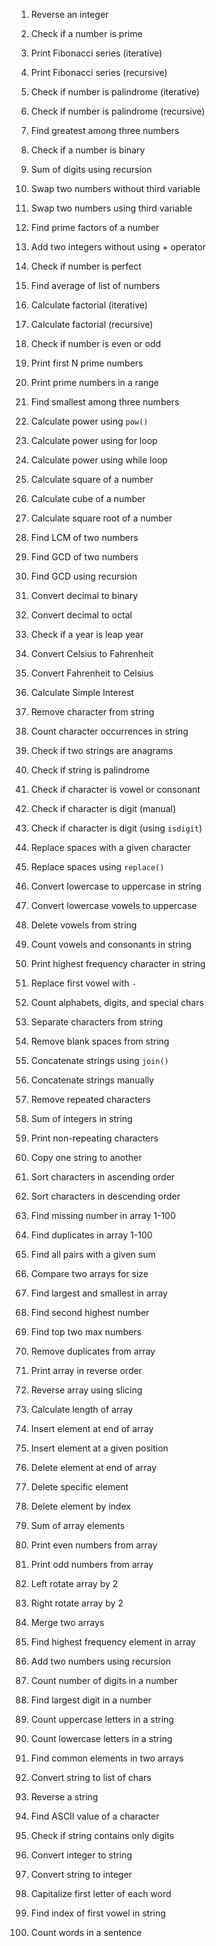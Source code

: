 1. Reverse an integer
    
2. Check if a number is prime
    
3. Print Fibonacci series (iterative)
    
4. Print Fibonacci series (recursive)
    
5. Check if number is palindrome (iterative)
    
6. Check if number is palindrome (recursive)
    
7. Find greatest among three numbers
    
8. Check if a number is binary
    
9. Sum of digits using recursion
    
10. Swap two numbers without third variable
    
11. Swap two numbers using third variable
    
12. Find prime factors of a number
    
13. Add two integers without using + operator
    
14. Check if number is perfect
    
15. Find average of list of numbers
    
16. Calculate factorial (iterative)
    
17. Calculate factorial (recursive)
    
18. Check if number is even or odd
    
19. Print first N prime numbers
    
20. Print prime numbers in a range
    
21. Find smallest among three numbers
    
22. Calculate power using `pow()`
    
23. Calculate power using for loop
    
24. Calculate power using while loop
    
25. Calculate square of a number
    
26. Calculate cube of a number
    
27. Calculate square root of a number
    
28. Find LCM of two numbers
    
29. Find GCD of two numbers
    
30. Find GCD using recursion
    
31. Convert decimal to binary
    
32. Convert decimal to octal
    
33. Check if a year is leap year
    
34. Convert Celsius to Fahrenheit
    
35. Convert Fahrenheit to Celsius
    
36. Calculate Simple Interest
    
37. Remove character from string
    
38. Count character occurrences in string
    
39. Check if two strings are anagrams
    
40. Check if string is palindrome
    
41. Check if character is vowel or consonant
    
42. Check if character is digit (manual)
    
43. Check if character is digit (using `isdigit`)
    
44. Replace spaces with a given character
    
45. Replace spaces using `replace()`
    
46. Convert lowercase to uppercase in string
    
47. Convert lowercase vowels to uppercase
    
48. Delete vowels from string
    
49. Count vowels and consonants in string
    
50. Print highest frequency character in string
    
51. Replace first vowel with `-`
    
52. Count alphabets, digits, and special chars
    
53. Separate characters from string
    
54. Remove blank spaces from string
    
55. Concatenate strings using `join()`
    
56. Concatenate strings manually
    
57. Remove repeated characters
    
58. Sum of integers in string
    
59. Print non-repeating characters
    
60. Copy one string to another
    
61. Sort characters in ascending order
    
62. Sort characters in descending order
    
63. Find missing number in array 1-100
    
64. Find duplicates in array 1-100
    
65. Find all pairs with a given sum
    
66. Compare two arrays for size
    
67. Find largest and smallest in array
    
68. Find second highest number
    
69. Find top two max numbers
    
70. Remove duplicates from array
    
71. Print array in reverse order
    
72. Reverse array using slicing
    
73. Calculate length of array
    
74. Insert element at end of array
    
75. Insert element at a given position
    
76. Delete element at end of array
    
77. Delete specific element
    
78. Delete element by index
    
79. Sum of array elements
    
80. Print even numbers from array
    
81. Print odd numbers from array
    
82. Left rotate array by 2
    
83. Right rotate array by 2
    
84. Merge two arrays
    
85. Find highest frequency element in array
    
86. Add two numbers using recursion
    
87. Count number of digits in a number
    
88. Find largest digit in a number
    
89. Count uppercase letters in a string
    
90. Count lowercase letters in a string
    
91. Find common elements in two arrays
    
92. Convert string to list of chars
    
93. Reverse a string
    
94. Find ASCII value of a character
    
95. Check if string contains only digits
    
96. Convert integer to string
    
97. Convert string to integer
    
98. Capitalize first letter of each word
    
99. Find index of first vowel in string
    
100. Count words in a sentence